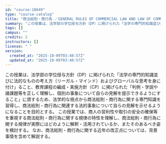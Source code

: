 ```yaml
---
id: "course:18649"
type: "course-catalog"
title: "商法総則・商行為 ／GENERAL RULES OF COMMERCIAL LAW AND LAW OF COMMERCIAL TRANSACTION"
summary: "この授業は、法学部の学位授与方針（DP）に掲げられた「法学の専門的知識並びに法的なものの考え方（リーガル・マインド）およびグローバルな思考を身に付け」ること、教育課程の編成・実施方針（CP）に掲げられた「判例・学説や諸課題等を正しく理解し、…"
tags: []
campus: ""
credits: 2
instructors: []
license: " "
version:
  created_at: "2025-10-09T03:48:57Z"
  updated_at: "2025-10-09T03:48:57Z"
---
```


この授業は、法学部の学位授与方針（DP）に掲げられた「法学の専門的知識並びに法的なものの考え方（リーガル・マインド）およびグローバルな思考を身に付け」ること、教育課程の編成・実施方針（CP）に掲げられた「判例・学説や諸課題等を正しく理解し、個別の事象について自らの見解を提示できるようにすること」に資するため、法学的な視点から商法総則・商行為に関する専門知識を習得し、商法総則・商行為に関連する法的事象について自らの見解を示せるようになることを目的とする。 この授業では、商人の営利性や取引の安全の確保等を重視する商法総則・商行為に関する規律の特性を理解し、商法総則・商行為に関する規律が実際にはどのように解釈・活用されているか、またそのあるべき姿を検討する。 なお、商法総則・商行為に関する近年の改正点については、背景事情を含めて解説する。
